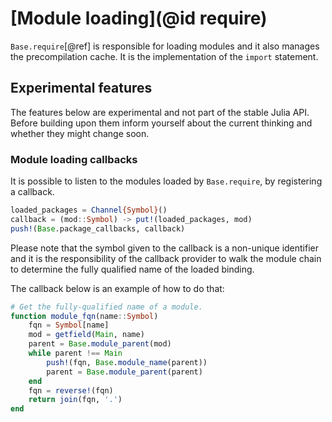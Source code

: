 # [Module loading](@id require)

`Base.require`[@ref] is responsible for loading modules and it also manages the
precompilation cache. It is the implementation of the `import` statement.

## Experimental features
The features below are experimental and not part of the stable Julia API.
Before building upon them inform yourself about the current thinking and whether they might change soon.

### Module loading callbacks

It is possible to listen to the modules loaded by `Base.require`, by registering a callback.

```julia
loaded_packages = Channel{Symbol}()
callback = (mod::Symbol) -> put!(loaded_packages, mod)
push!(Base.package_callbacks, callback)
```

Please note that the symbol given to the callback is a non-unique identifier and
it is the responsibility of the callback provider to walk the module chain to
determine the fully qualified name of the loaded binding.

The callback below is an example of how to do that:

```julia
# Get the fully-qualified name of a module.
function module_fqn(name::Symbol)
    fqn = Symbol[name]
    mod = getfield(Main, name)
    parent = Base.module_parent(mod)
    while parent !== Main
        push!(fqn, Base.module_name(parent))
        parent = Base.module_parent(parent)
    end
    fqn = reverse!(fqn)
    return join(fqn, '.')
end
```

